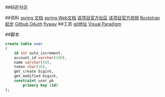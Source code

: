 ##码匠社区

##资料
[spring 文档](https://spring.io/guides)
[spring Web文档](https://spring.io/guides/gs/serving-web-content/)
[该项目官方社区](https://elasticsearch.cn/explore)
[该项目官方视频](https://www.bilibili.com/video/av65117012?p=4)
[Bootstrap起步](https://v3.bootcss.com/getting-started/)
[Github OAuth](https://developer.github.com/apps/building-oauth-apps/authorizing-oauth-apps/)
[flyway](https://flywaydb.org/getstarted/)
##工具
[git地址](https://git-scm.com/download)
[Visual Paradigm](https://www.visual-paradigm.com/tw/)

##脚本
```sql
create table user
(
	id int auto_increment,
	account_id varchar(100),
	name varchar(50),
	token char(36),
	gmt_create bigint,
	gmt_modified bigint,
	constraint user_pk
		primary key (id)
);
```